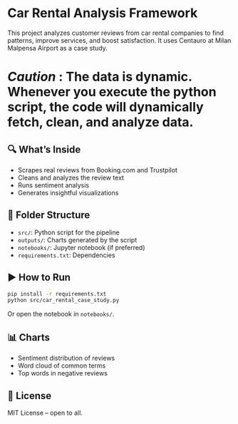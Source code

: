 # Car Rental Analysis Framework

This project analyzes customer reviews from car rental companies to find patterns, improve services, and boost satisfaction. It uses Centauro at Milan Malpensa Airport as a case study.

# ***Caution*** : The data is dynamic. Whenever you execute the python script, the code will dynamically fetch, clean, and analyze data.

## 🔍 What’s Inside

- Scrapes real reviews from Booking.com and Trustpilot
- Cleans and analyzes the review text
- Runs sentiment analysis
- Generates insightful visualizations

## 📁 Folder Structure

- `src/`: Python script for the pipeline
- `outputs/`: Charts generated by the script
- `notebooks/`: Jupyter notebook (if preferred)
- `requirements.txt`: Dependencies

## ▶️ How to Run

```bash
pip install -r requirements.txt
python src/car_rental_case_study.py
```

Or open the notebook in `notebooks/`.

## 📊 Charts

- Sentiment distribution of reviews
- Word cloud of common terms
- Top words in negative reviews

## 📘 License

MIT License – open to all.

